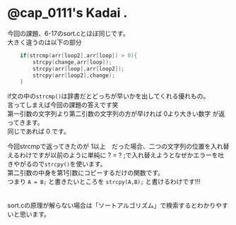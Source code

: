 # @cap_0111's Kadai .

今回の課題、6-17のsort.cとほぼ同じです。<br>
大きく違うのは以下の部分

```c
	if(strcmp(arr[loop2],arr[loop]) > 0){
		strcpy(change,arr[loop]);
		strcpy(arr[loop],arr[loop2]);
		strcpy(arr[loop2],change);
	}
```
if文の中の```strcmp()```は辞書だとどっちが早いかを出してくれる優れもの。<br>
言ってしまえば今回の課題の答えです笑<br>
第一引数の文字列より第二引数の文字列の方が早ければ 0より大きい数字 が返ってきます。<br>
同じであれば 0 です。

今回strcmpで返ってきたのが 1以上　だった場合、二つの文字列の位置を入れ替えるわけですが以前のように単純に ? = ? ;で入れ替えようとなぜかエラーを吐きやがるので```strcpy()```を使います。<br>
第二引数の中身を第1引数にコピーするだけの関数です。<br>
つまり ```A = B;``` と書きたいところを ```strcpy(A,B);``` と書けるわけです!!!<br>
<br>
<br>
sort.cの原理が解らない場合は「ソートアルゴリズム」で検索するとわかりやすいと思います。

